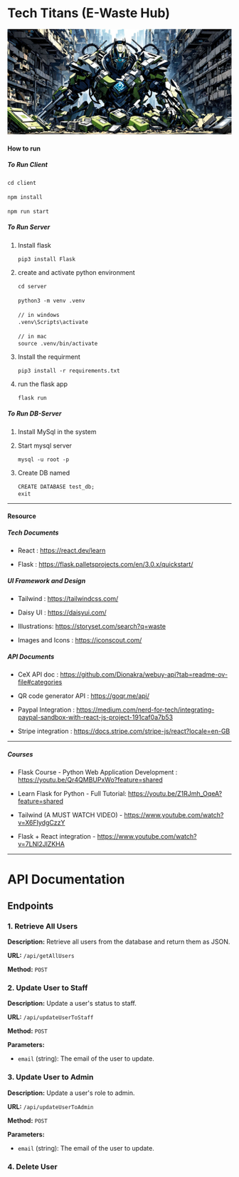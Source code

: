# Tech Titans (E-Waste Hub)

![Image](./image.png)

#### How to run

##### To Run Client

    cd client

    npm install

    npm run start

##### To Run Server

1.  Install flask

    ```
    pip3 install Flask

    ```

2.  create and activate python environment

    ```
    cd server

    python3 -m venv .venv

    // in windows
    .venv\Scripts\activate

    // in mac
    source .venv/bin/activate
    ```

4.  Install the requirment 
    ```
    pip3 install -r requirements.txt
    ```
3.  run the flask app

    ```
    flask run
    ```

##### To Run DB-Server 

1. Install MySql in the system 

2. Start mysql server 

    ```
    mysql -u root -p
    ```

3. Create DB named 

    ```
    CREATE DATABASE test_db;
    exit
    ```

---

#### Resource

##### Tech Documents

- React : https://react.dev/learn

- Flask : https://flask.palletsprojects.com/en/3.0.x/quickstart/

##### UI Framework and Design

- Tailwind : https://tailwindcss.com/

- Daisy UI : https://daisyui.com/

- Illustrations: https://storyset.com/search?q=waste

- Images and Icons : https://iconscout.com/

##### API Documents

- CeX API doc : https://github.com/Dionakra/webuy-api?tab=readme-ov-file#categories

- QR code generator API : https://goqr.me/api/

- Paypal Integration : https://medium.com/nerd-for-tech/integrating-paypal-sandbox-with-react-js-project-191caf0a7b53

- Stripe integration : https://docs.stripe.com/stripe-js/react?locale=en-GB

---

##### Courses

- Flask Course - Python Web Application Development : https://youtu.be/Qr4QMBUPxWo?feature=shared

- Learn Flask for Python - Full Tutorial: https://youtu.be/Z1RJmh_OqeA?feature=shared

- Tailwind (A MUST WATCH VIDEO) - https://www.youtube.com/watch?v=X6FIydgCzzY

- Flask + React integration - https://www.youtube.com/watch?v=7LNl2JlZKHA


---

# API Documentation

## Endpoints

### 1. Retrieve All Users
**Description:** Retrieve all users from the database and return them as JSON.

**URL:** `/api/getAllUsers`

**Method:** `POST`



### 2. Update User to Staff
**Description:** Update a user's status to staff.

**URL:** `/api/updateUserToStaff`

**Method:** `POST`

**Parameters:**
- `email` (string): The email of the user to update.



### 3. Update User to Admin
**Description:** Update a user's role to admin.

**URL:** `/api/updateUserToAdmin`

**Method:** `POST`

**Parameters:**
- `email` (string): The email of the user to update.

### 4. Delete User 
